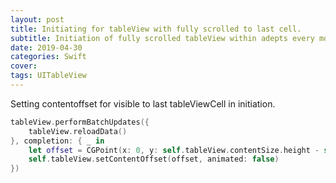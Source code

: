 ```yaml
---
layout: post
title: Initiating for tableView with fully scrolled to last cell.
subtitle: Initiation of fully scrolled tableView within adepts every model screen size.
date: 2019-04-30
categories: Swift
cover:
tags: UITableView
---
```


Setting contentoffset for visible to last tableViewCell in initiation.

```swift
tableView.performBatchUpdates({
    tableView.reloadData()
}, completion: { _ in
    let offset = CGPoint(x: 0, y: self.tableView.contentSize.height - self.tableView.bounds.height)
    self.tableView.setContentOffset(offset, animated: false)
})
```
